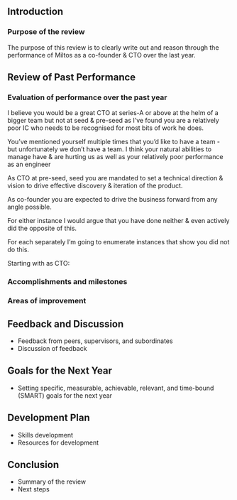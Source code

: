 ## Introduction

### Purpose of the review

The purpose of this review is to clearly write out and reason through the performance of Miltos as a co-founder & CTO over the last year.

  

## Review of Past Performance

### Evaluation of performance over the past year

I believe you would be a great CTO at series-A or above at the helm of a bigger team but not at seed & pre-seed as I’ve found you are a relatively poor IC who needs to be recognised for most bits of work he does.

You’ve mentioned yourself multiple times that you’d like to have a team - but unfortunately we don’t have a team. I think your natural abilities to manage have & are hurting us as well as your relatively poor performance as an engineer

As CTO at pre-seed, seed you are mandated to set a technical direction & vision to drive effective discovery & iteration of the product.

As co-founder you are expected to drive the business forward from any angle possible.

For either instance I would argue that you have done neither & even actively did the opposite of this.

For each separately I’m going to enumerate instances that show you did not do this.

Starting with as CTO:

### Accomplishments and milestones

### Areas of improvement

## Feedback and Discussion

- Feedback from peers, supervisors, and subordinates
- Discussion of feedback

## Goals for the Next Year

- Setting specific, measurable, achievable, relevant, and time-bound (SMART) goals for the next year

## Development Plan

- Skills development
- Resources for development

## Conclusion

- Summary of the review
- Next steps